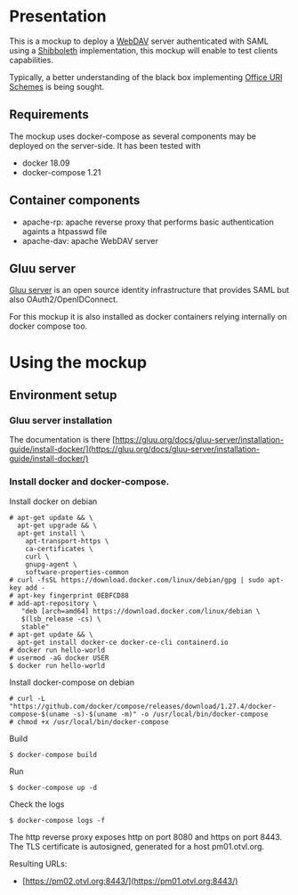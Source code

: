 # Presentation

This is a mockup to deploy a
[WebDAV](http://www.webdav.org/)
server authenticated with SAML using a
[Shibboleth](https://www.shibboleth.net/)
implementation,
this mockup will enable to test clients capabilities.

Typically, a better understanding of the black box
implementing
[Office URI Schemes](https://docs.microsoft.com/en-us/office/client-developer/office-uri-schemes)
is being sought.

## Requirements

The mockup uses docker-compose as several components may be deployed on the server-side.
It has been tested with

- docker 18.09
- docker-compose 1.21

## Container components

- apache-rp: apache reverse proxy that performs basic authentication againts a htpasswd file
- apache-dav: apache WebDAV server

## Gluu server

[Gluu server](https://www.gluu.org/features/single-sign-on/)
is an open source identity infrastructure that provides SAML but also OAuth2/OpenIDConnect.

For this mockup it is also installed as docker containers relying internally on docker compose too.

# Using the mockup

## Environment setup

### Gluu server installation

The documentation is there
[https://gluu.org/docs/gluu-server/installation-guide/install-docker/](https://gluu.org/docs/gluu-server/installation-guide/install-docker/)

### Install docker and docker-compose.

Install docker on debian

    # apt-get update && \
      apt-get upgrade && \
      apt-get install \
        apt-transport-https \
        ca-certificates \
        curl \
        gnupg-agent \
        software-properties-common
    # curl -fsSL https://download.docker.com/linux/debian/gpg | sudo apt-key add -
    # apt-key fingerprint 0EBFCD88
    # add-apt-repository \
       "deb [arch=amd64] https://download.docker.com/linux/debian \
       $(lsb_release -cs) \
       stable"
    # apt-get update && \
      apt-get install docker-ce docker-ce-cli containerd.io
    # docker run hello-world
    # usermod -aG docker USER
    $ docker run hello-world

Install docker-compose on debian

    # curl -L "https://github.com/docker/compose/releases/download/1.27.4/docker-compose-$(uname -s)-$(uname -m)" -o /usr/local/bin/docker-compose
    # chmod +x /usr/local/bin/docker-compose

Build

    $ docker-compose build

Run

    $ docker-compose up -d

Check the logs

    $ docker-compose logs -f

The http reverse proxy exposes http on port 8080 and https on port 8443.
The TLS certificate is autosigned, generated for a host pm01.otvl.org.

Resulting URLs:

- [https://pm02.otvl.org:8443/](https://pm01.otvl.org:8443/)

